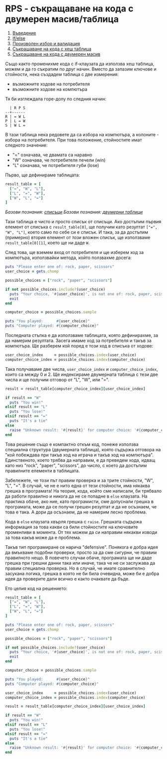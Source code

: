 # RPS - съкращаване на кода с двумерен масив/таблица

1. [Въведение](01_rps_intro.md)
1. [If/else](02_rps_if_else.md)
1. [Произволен избор и валидация](03_rps_random_choice_and_validation.md)
1. [Съкращаване на кода с хеш таблица](04_rps_hash.md)
1. [Съкращаване на кода с двумерен масив](05_rps_table.md)

Също както променихме кода с if-клаузата да използва хеш таблица, можем и да го съкратим по друг начин. Вместо да запазим ключове и стойности, нека създадем таблица с две измерения:

- възможните ходове на потребителя
- възможните ходове на компютъра

Тя би изглеждала горе-долу по следния начин:

```
  | R P S
--+------
R | = W L
P | L = W
S | W L =
```

В тази таблица нека редовете да са избора на компютъра, а колоните - избора на потребителя. При това положение, стойностите имат следното значение:

- "=" означава, че двамата са наравно
- "W" означава, че потребителя печели (win)
- "L" означава, че потребителя губи (lose)

Първо, ще дефинираме таблицата:

``` ruby
result_table = [
  ["=", "W", "L"],
  ["L", "=", "W"],
  ["W", "L", "="]
]
```

*Базови познания: [списъци](lists.md)*
*Базови познания: [двумерни таблици](tables.md)*

Тази таблица е чисто и просто списък от списъци. Ако достъпим първия елемент от списъка с `result_table[0]`, ще получим като резултат `["=", "W", "L"]`, което само по себе си е списък. И така, за да достъпим (примерно) втория елемент от *този* вложен списък, ще използваме `result_table[0][1]`, което ще ни даде `W`.

След това, ще вземем вход от потребителя и ще изберем ход за компютъра, използвайки метода, който ползвахме досега:

``` ruby
puts "Please enter one of: rock, paper, scissors"
user_choice = gets.chomp

possible_choices = ["rock", "paper", "scissors"]

if not possible_choices.include?(user_choice)
  puts "Your choice, '#{user_choice}', is not one of: rock, paper, scissors. Please try again."
  exit
end

computer_choice = possible_choices.sample

puts "You played:      #{user_choice}"
puts "Computer played: #{computer_choice}"
```

Последната стъпка е да използваме таблицата, която дефинирахме, за да намерим резултата. Засега имаме ход за потребителя и такъв за компютъра. Ще разберем кой поред е този ход в списъка от ходове:

``` ruby
user_choice_index     = possible_choices.index(user_choice)
computer_choice_index = possible_choices.index(computer_choice)
```

Така получаваме две числа, `user_choice_index` и `computer_choice_index`, които са между 0 и 2. Ще индексираме двумерната таблица с тези две числа и ще получим отговор от "L", "W", или "=".

``` ruby
result = result_table[computer_choice_index][user_choice_index]

if result == "W"
  puts "You win!"
elsif result == "L"
  puts "You lose!"
elsif result == "="
  puts "It's a tie"
else
  raise "Unknown result: '#{result}' for computer choice: '#{computer_choice}', user choice: '#{user_choice}'"
end
```

Това решение също е компактно откъм код, понеже използва специална структура (двумерната таблица), която съдържа отговора на "кой побеждава при такъв ход на играча и такъв ход на компютъра". Единственото, което трябва да направим, е да преведем хода, идващ като низ "rock", "paper", "scissors", до число, с което да достъпим правилните елементи в таблицата.

Забележете, че този път правим проверка и за трите стойности, "W", "L", "=". В случай, че не е нито една от тези стойности, има някаква грешка в програмата! На теория, кода, който сме написали, би трябвало да работи правилно и никога да не се попадне в `else` клаузата. На практика обаче, ако ние, като програмисти, сме допуснали грешка в програмата, може да се получи грешен резултат и да не осъзнаем, че това е така. А дори да осъзнаем, да не намерим лесно проблема.

Кода в `else` клаузата хвърля грешка с `raise`. Грешката съдържа информация за това какви са били стойностите на ключовите променливи в момента. От тях можем да си направим някакви изводи за това какъв може да е проблема.

Такъв тип програмиране се нарича "defensive". Понякога е добра идея да вмъкваме подобни проверки, просто за да сме сигурни, че правим правилното нещо. В повечето случаи обаче, програмата ще ни даде грешка при грешни данни така или иначе, така че не си заслужава да правим специална проверка. Но в случай, че имате сравнително засукана логика, грешка в която не би била очевидна, може би е добра идея да проверите дали всичко е както очаквате да бъде.

Ето целия код на решението:

``` ruby
result_table = [
  ["=", "W", "L"],
  ["L", "=", "W"],
  ["W", "L", "="]
]

puts "Please enter one of: rock, paper, scissors"
user_choice = gets.chomp

possible_choices = ["rock", "paper", "scissors"]

if not possible_choices.include?(user_choice)
  puts "Your choice, '#{user_choice}', is not one of: rock, paper, scissors. Please try again."
  exit
end

computer_choice = possible_choices.sample

puts "You played:      #{user_choice}"
puts "Computer played: #{computer_choice}"

user_choice_index     = possible_choices.index(user_choice)
computer_choice_index = possible_choices.index(computer_choice)

result = result_table[computer_choice_index][user_choice_index]

if result == "W"
  puts "You win!"
elsif result == "L"
  puts "You lose!"
elsif result == "="
  puts "It's a tie"
else
  raise "Unknown result: '#{result}' for computer choice: '#{computer_choice}', user choice: '#{user_choice}'"
end
```
